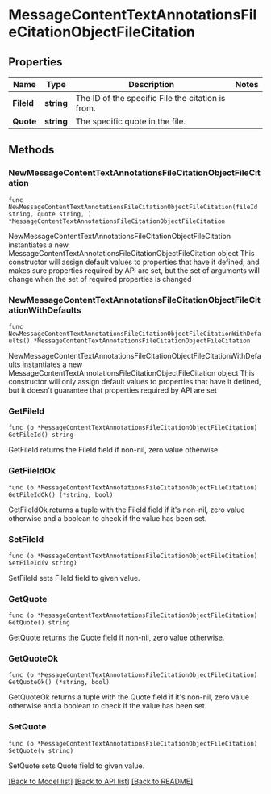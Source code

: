 # MessageContentTextAnnotationsFileCitationObjectFileCitation

## Properties

Name | Type | Description | Notes
------------ | ------------- | ------------- | -------------
**FileId** | **string** | The ID of the specific File the citation is from. | 
**Quote** | **string** | The specific quote in the file. | 

## Methods

### NewMessageContentTextAnnotationsFileCitationObjectFileCitation

`func NewMessageContentTextAnnotationsFileCitationObjectFileCitation(fileId string, quote string, ) *MessageContentTextAnnotationsFileCitationObjectFileCitation`

NewMessageContentTextAnnotationsFileCitationObjectFileCitation instantiates a new MessageContentTextAnnotationsFileCitationObjectFileCitation object
This constructor will assign default values to properties that have it defined,
and makes sure properties required by API are set, but the set of arguments
will change when the set of required properties is changed

### NewMessageContentTextAnnotationsFileCitationObjectFileCitationWithDefaults

`func NewMessageContentTextAnnotationsFileCitationObjectFileCitationWithDefaults() *MessageContentTextAnnotationsFileCitationObjectFileCitation`

NewMessageContentTextAnnotationsFileCitationObjectFileCitationWithDefaults instantiates a new MessageContentTextAnnotationsFileCitationObjectFileCitation object
This constructor will only assign default values to properties that have it defined,
but it doesn't guarantee that properties required by API are set

### GetFileId

`func (o *MessageContentTextAnnotationsFileCitationObjectFileCitation) GetFileId() string`

GetFileId returns the FileId field if non-nil, zero value otherwise.

### GetFileIdOk

`func (o *MessageContentTextAnnotationsFileCitationObjectFileCitation) GetFileIdOk() (*string, bool)`

GetFileIdOk returns a tuple with the FileId field if it's non-nil, zero value otherwise
and a boolean to check if the value has been set.

### SetFileId

`func (o *MessageContentTextAnnotationsFileCitationObjectFileCitation) SetFileId(v string)`

SetFileId sets FileId field to given value.


### GetQuote

`func (o *MessageContentTextAnnotationsFileCitationObjectFileCitation) GetQuote() string`

GetQuote returns the Quote field if non-nil, zero value otherwise.

### GetQuoteOk

`func (o *MessageContentTextAnnotationsFileCitationObjectFileCitation) GetQuoteOk() (*string, bool)`

GetQuoteOk returns a tuple with the Quote field if it's non-nil, zero value otherwise
and a boolean to check if the value has been set.

### SetQuote

`func (o *MessageContentTextAnnotationsFileCitationObjectFileCitation) SetQuote(v string)`

SetQuote sets Quote field to given value.



[[Back to Model list]](../README.md#documentation-for-models) [[Back to API list]](../README.md#documentation-for-api-endpoints) [[Back to README]](../README.md)


